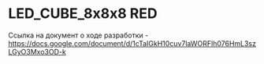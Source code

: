 ﻿# LED_CUBE_8x8x8 RED
Ссылка на документ о ходе разработки  -  https://docs.google.com/document/d/1cTaIGkH10cuv7laWORFlh076HmL3szLGyO3Mxo3OD-k
